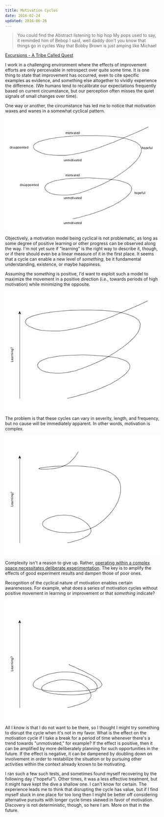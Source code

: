 ```yaml
---
title: Motivation Cycles
date: 2016-02-24
updated: 2016-06-26
---
```



>You could find the Abstract listening to hip hop
>My pops used to say, it reminded him of Bebop
>I said, well daddy don't you know that things go in cycles
>Way that Bobby Brown is just amping like Michael

<div class="citation"><a href="https://en.wikipedia.org/wiki/The_Low_End_Theory">Excursions - A Tribe Called Quest</a></div>

I work in a challenging environment where the effects of improvement efforts are only perceivable in retrospect over quite some time. It is one thing to state that improvement has occurred, even to cite specific examples as evidence, and something else altogether to vividly experience the difference. (We humans tend to recalibrate our expectations frequently based on current circumstance, but our perception often misses the quiet signals of small changes over time). 

<div class="pagebreak"></div>

One way or another, the circumstance has led me to notice that motivation waxes and wanes in a somewhat cyclical pattern.

![Cycles](/assets/posts/2016-02-24-motivation-cycles-00.jpg)

Objectively, a motivation model being cyclical is not problematic, as long as some degree of positive learning or other progress can be observed along the way. I'm not yet sure if "learning" is the right way to describe it, though, or if there should even be a linear measure of it in the first place. It seems that a cycle can enable a new level of *something*, be it fundamental understanding, existence, or maybe happiness.

<div class="pagebreak"></div>

Assuming the *something* is positive, I'd want to exploit such a model to maximize the movement in a positive direction (i.e., towards periods of high motivation) while minimizing the opposite.

![Cycles](/assets/posts/2016-02-24-motivation-cycles-01.jpg)

<div class="pagebreak"></div>

The problem is that these cycles can vary in severity, length, and frequency, but no cause will be immediately apparent. In other words, motivation is complex.

![Cycles](/assets/posts/2016-02-24-motivation-cycles-02.jpg)

Complexity isn't a reason to give up. Rather, [operating within a complex space necessitates deliberate experimentation](https://en.wikipedia.org/wiki/Cynefin_Framework). The key is to amplify the effects of good experiment results and dampen those of poor ones.

<div class="pagebreak"></div>

Recognition of the cyclical nature of motivation enables certain awarenesses. For example, what does a series of motivation cycles without positive movement in learning or improvement or that *something* indicate?

![Cycles](/assets/posts/2016-02-24-motivation-cycles-03.jpg)

All I know is that I do not want to be there, so I thought I might try something to disrupt the cycle when it's not in my favor. What is the effect on the motivation cycle if I take a break for a period of time whenever there's a trend towards "unmotivated," for example? If the effect is positive, then it can be amplified by more deliberately planning for such opportunities in the future. If the effect is negative, it can be dampened by doubling down on involvement in order to restabilize the situation or by pursuing other activities within the context already known to be motivating.

I ran such a few such tests, and sometimes found myself recovering by the following day ("hopeful"). Other times, it was a less effective treatment, but it might have kept the dive a shallow one. I can't know for certain. The experience leads me to think that disrupting the cycle has value, but if I find myself stuck in one place for too long then I might be better off considering alternative pursuits with longer cycle times skewed in favor of motivation. Discovery is not deterministic, though, so here I am. More on that in the future.